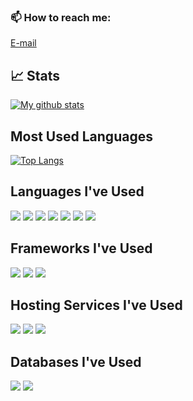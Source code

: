 ### 📫 How to reach me:
[E-mail](mailto:hello@mehtaab.dev)

## :chart_with_upwards_trend:  Stats
[![My github stats](https://github-readme-stats.vercel.app/api?username=mehtaabGill&count_private=true&show_icons=true&title_color=41b883&icon_color=41b883&text_color=fffefe&bg_color=273849)](https://github.com/anuraghazra/github-readme-stats)

## Most Used Languages
[![Top Langs](https://github-readme-stats.vercel.app/api/top-langs/?username=mehtaabGill&title_color=41b883&icon_color=41b883&text_color=fffefe&bg_color=273849&layout=compact)](https://github.com/anuraghazra/github-readme-stats)

## Languages I've Used
![](https://img.shields.io/badge/node.js%20-%2343853D.svg?&style=for-the-badge&logo=node.js&logoColor=white) ![](https://img.shields.io/badge/javascript%20-%23323330.svg?&style=for-the-badge&logo=javascript&logoColor=%23F7DF1E) ![](https://img.shields.io/badge/python%20-%2314354C.svg?&style=for-the-badge&logo=python&logoColor=white) ![](https://img.shields.io/badge/c%23%20-%23239120.svg?&style=for-the-badge&logo=c-sharp&logoColor=white) ![](https://img.shields.io/badge/go-%2300ADD8.svg?&style=for-the-badge&logo=go&logoColor=white) ![](https://img.shields.io/badge/c++%20-%2300599C.svg?&style=for-the-badge&logo=c%2B%2B&ogoColor=white) ![](https://img.shields.io/badge/java-%23ED8B00.svg?&style=for-the-badge&logo=java&logoColor=white)

## Frameworks I've Used
![](https://img.shields.io/badge/express.js%20-%23404d59.svg?&style=for-the-badge) ![](https://img.shields.io/badge/vuejs%20-%2335495e.svg?&style=for-the-badge&logo=vue.js&logoColor=%234FC08D) ![](https://img.shields.io/badge/tailwindcss%20-%2338B2AC.svg?&style=for-the-badge&logo=tailwind-css&logoColor=white)

## Hosting Services I've Used
![](https://img.shields.io/badge/AWS%20-%23FF9900.svg?&style=for-the-badge&logo=amazon-aws&logoColor=white) ![](https://img.shields.io/badge/Google%20Cloud%20-%234285F4.svg?&style=for-the-badge&logo=google-cloud&logoColor=white) ![](https://img.shields.io/badge/DigitalOcean-%230167ff.svg?&style=for-the-badge&logo=digitalOcean&logoColor=white)

## Databases I've Used
![](https://img.shields.io/badge/postgres-%23316192.svg?&style=for-the-badge&logo=postgresql&logoColor=white) ![](https://img.shields.io/badge/MongoDB-%234ea94b.svg?&style=for-the-badge&logo=mongodb&logoColor=white)
